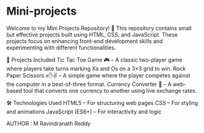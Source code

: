 # Mini-projects
Welcome to my Mini Projects Repository! 🚀 This repository contains small but effective projects built using HTML, CSS, and JavaScript. These projects focus on enhancing front-end development skills and experimenting with different functionalities.

📌 Projects Included
Tic Tac Toe Game 🎮 – A classic two-player game where players take turns marking Xs and Os on a 3×3 grid to win.
Rock Paper Scissors ✊✋✌️ – A simple game where the player competes against the computer in a best-of-three format.
Currency Converter 💱 – A web-based tool that converts one currency to another using live exchange rates.

🛠️ Technologies Used
HTML5 – For structuring web pages
CSS – For styling and animations
JavaScript (ES6+) – For interactivity and logic

AUTHOR : M Ravindranath Reddy
